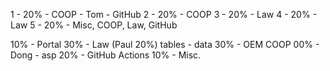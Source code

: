 1 - 20% - COOP - Tom - GitHub
2 - 20% - COOP
3 - 20% -  Law
4 - 20% -  Law
5 - 20% -  Misc, COOP, Law, GitHub

10% - Portal 
30% - Law (Paul 20%) tables - data
30% - OEM COOP 
00% - Dong - asp
20% - GitHub Actions
10% - Misc.